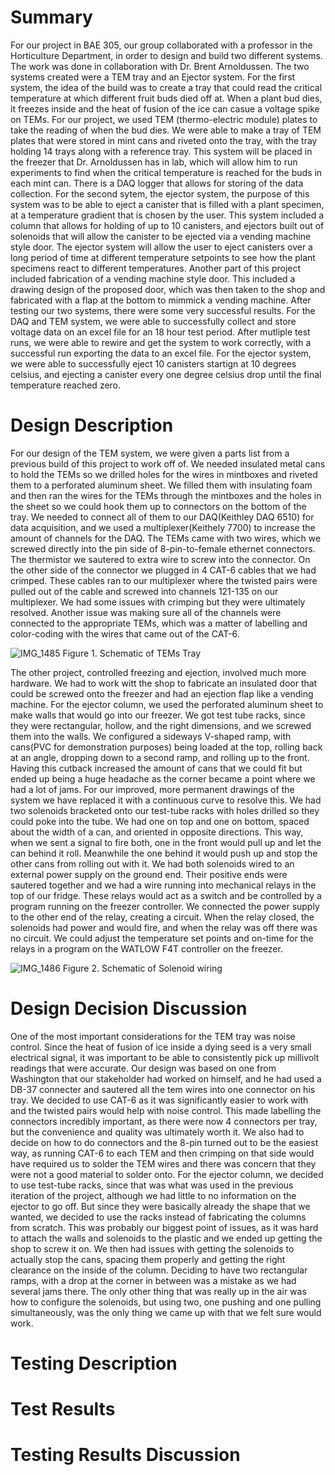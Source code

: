 # Summary
For our project in BAE 305, our group collaborated with a professor in the Horticulture Department, in order to design and build two different systems. The work was done in collaboration with Dr. Brent Arnoldussen. The two systems created were a TEM tray and an Ejector system. For the first system, the idea of the build was to create a tray that could read the critical temperature at which different fruit buds died off at. When a plant bud dies, it freezes inside and the heat of fusion of the ice can casue a voltage spike on TEMs. For our project, we used TEM (thermo-electric module) plates to take the reading of when the bud dies. We were able to make a tray of TEM plates that were stored in mint cans and riveted onto the tray, with the tray holding 14 trays along with a reference tray. This system will be placed in the freezer that Dr. Arnoldussen has in lab, which will allow him to run experiments to find when the critical temperature is reached for the buds in each mint can. There is a DAQ logger that allows for storing of the data collection. 
  For the second sytem, the ejector system, the purpose of this system was to be able to eject a canister that is filled with a plant specimen, at a temperature gradient that is chosen by the user. This system included a column that allows for holding of up to 10 canisters, and ejectors built out of solenoids that will allow the canister to be ejected via a vending machine style door. The ejector system will allow the user to eject canisters over a long period of time at different temperature setpoints to see how the plant specimens react to different temperatures. 
  Another part of this project included fabrication of a vending machine style door. This included a drawing design of the proposed door, which was then taken to the shop and fabricated with a flap at the bottom to mimmick a vending machine. 
  After testing our two systems, there were some very successful results. For the DAQ and TEM system, we were able to successfully collect and store voltage data on an excel file for an 18 hour test period. After mutliple test runs, we were able to rewire and get the system to work correctly, with a successful run exporting the data to an excel file. For the ejector system, we were able to successfully eject 10 canisters startign at 10 degrees celsius, and ejecting a canister every one degree celsius drop until the final temperature reached zero. 

# Design Description
  For our design of the TEM system, we were given a parts list from a previous build of this project to work off of. We needed insulated metal cans to hold the TEMs so we drilled holes for the wires in mintboxes and riveted them to a perforated aluminum sheet. We filled them with insulating foam and then ran the wires for the TEMs through the mintboxes and the holes in the sheet so we could hook them up to connectors on the bottom of the tray. We needed to connect all of them to our DAQ(Keithley DAQ 6510) for data acquisition, and we used a multiplexer(Keithely 7700) to increase the amount of channels for the DAQ. The TEMs came with two wires, which we screwed directly into the pin side of 8-pin-to-female ethernet connectors. The thermistor we sautered to extra wire to screw into the connector. On the other side of the connector we plugged in 4 CAT-6 cables that we had crimped. These cables ran to our multiplexer where the twisted pairs were pulled out of the cable and screwed into channels 121-135 on our multiplexer. We had some issues with crimping but they were ultimately resolved. Another issue was making sure all of the channels were connected to the appropriate TEMs, which was a matter of labelling and color-coding with the wires that came out of the CAT-6.
  
  ![IMG_1485](https://github.com/user-attachments/assets/94c34045-3d5a-4c44-a5a8-5e3c5bca53c2)
Figure 1. Schematic of TEMs Tray

The other project, controlled freezing and ejection, involved much more hardware. We had to work witt the shop to fabricate an insulated door that could be screwed onto the freezer and had an ejection flap like a vending machine. For the ejector column, we used the perforated aluminum sheet to make walls that would go into our freezer. We got test tube racks, since they were rectangular, hollow, and the right dimensions, and we screwed them into the walls. We configured a sideways V-shaped ramp, with cans(PVC for demonstration purposes) being loaded at the top, rolling back at an angle, dropping down to a second ramp, and rolling up to the front. Having this cutback increased the amount of cans that we could fit but ended up being a huge headache as the corner became a point where we had a lot of jams. For our improved, more permanent drawings of the system we have replaced it with a continuous curve to resolve this. 
  	We had two solenoids bracketed onto our test-tube racks with holes drilled so they could poke into the tube. We had one on top and one on bottom, spaced about the width of a can, and oriented in opposite directions. This way, when we sent a signal to fire both, one in the front would pull up and let the can behind it roll. Meanwhile the one behind it would push up and stop the other cans from rolling out with it. We had both solenoids wired to an external power supply on the ground end. Their positive ends were sautered together and we had a wire running into mechanical relays in the top of our fridge. These relays would act as a switch and be controlled by a program running on the freezer controller. We connected the power supply to the other end of the relay, creating a circuit. When the relay closed, the solenoids had power and would fire, and when the relay was off there was no circuit. We could adjust the temperature set points and on-time for the relays in a program on the WATLOW F4T controller on the freezer.

![IMG_1486](https://github.com/user-attachments/assets/cc172a9e-0dad-4551-825d-bca0a9e92370)
Figure 2. Schematic of Solenoid wiring

   
# Design Decision Discussion

One of the most important considerations for the TEM tray was noise control. Since the heat of fusion of ice inside a dying seed is a very small electrical signal, it was important to be able to consistently pick up millivolt readings that were accurate. Our design was based on one from Washington that our stakeholder had worked on himself, and he had used a DB-37 connecter and sautered all the tem wires into one connector on his tray. We decided to use CAT-6 as it was significantly easier to work with and the twisted pairs would help with noise control. This made labelling the connectors incredibly important, as there were now 4 connectors per tray, but the convenience and quality was ultimately worth it. We also had to decide on how to do connectors and the 8-pin turned out to be the easiest way, as running CAT-6 to each TEM and then crimping on that side would have required us to solder the TEM wires and there was concern that they were not  a good material to solder onto. 
	For the ejector column, we decided to use test-tube racks, since that was what was used in the previous iteration of the project, although we had little to no information on the ejector to go off. But since they were basically already the shape that we wanted, we decided to use the racks instead of fabricating the columns from scratch. This was probably our biggest point of issues, as it was hard to attach the walls and solenoids to the plastic and we ended up getting the shop to screw it on. We then had issues with getting the solenoids to actually stop the cans, spacing them properly and getting the right clearance on the inside of the column. Deciding to have two rectangular ramps, with a drop at the corner in between was a mistake as we had several jams there. The only other thing that was really up in the air was how to configure the solenoids, but using two, one pushing and one pulling simultaneously, was the only thing we came up with that we felt sure would work. 

# Testing Description

# Test Results

# Testing Results Discussion
